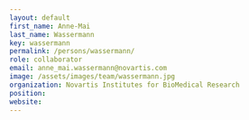 ```yaml
---
layout: default
first_name: Anne-Mai
last_name: Wassermann
key: wassermann
permalink: /persons/wassermann/
role: collaborator
email: anne_mai.wassermann@novartis.com
image: /assets/images/team/wassermann.jpg
organization: Novartis Institutes for BioMedical Research
position:
website: 
---
```

